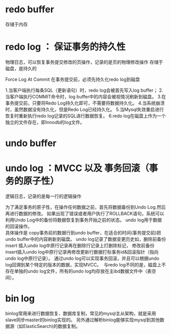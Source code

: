 # redo buffer
   存储于内存

# redo log ： 保证事务的持久性
   物理日志，可以恢复事务提交修改的页操作，记录的是页的物理修改操作
   存储于磁盘，是持久的
   
   Force Log At Commit
    在事务提交前，必须先持久化redo log到磁盘
    
   1.当客户端执行每条SQL（更新语句）时，redo log会被首先写入log buffer；
   2.当客户端执行COMMIT命令时，log buffer中的内容会被视情况刷新到磁盘。
   3.在事务提交前，只要将Redo Log持久化即可，不需要将数据持久化。
   4.当系统崩溃时，虽然数据没有持久化，但是Redo Log已经持久化。
   5.当Mysql失效重启进行恢复时重新执行redo log记录的SQL进行数据恢复。
   6.redo log在磁盘上作为一个独立的文件存在，即Innodb的log文件。

# undo buffer

# undo log ：MVCC 以及 事务回滚（事务的原子性）
   逻辑日志，记录的是每一行的逻辑操作
   
   为了满足事务的原子性，在操作任何数据之前，首先将数据备份到Undo Log.然后再进行数据的修改。
   如果出现了错误或者用户执行了ROLLBACK语句，系统可以利用Undo Log中的备份将数据恢复到事务开始之前的状态。
   undo log用于数据的回滚操作。   
   具体操作是 copy事务前的数据行到undo buffer，在适合的时间(事务提交前)把undo buffer中的内容刷新到磁盘。
   undo log记录了数据变更历史如，删除前备份 insert 插入undo log中原行记录再在删除行记录上打删除标记，
   修改前备份 insert插入undo log中原行记录再修改更新行数据打标事务id&回滚指针（指向undo log中原行记录）。
   通过undo log可以实现事务回滚，并且可以根据undo log回溯到某个特定的版本的数据，实现MVCC。  
   与redo log不同的是，磁盘上不存在单独的undo log文件，所有的undo log均存放在主ibd数据文件中（表空间）。

# bin log
   binlog常用来进行数据恢复、数据库复制，常见的mysql主从架构，就是采用slave同步master的binlog实现的。
   另外通过解析binlog能够实现mysql到其他数据源（如ElasticSearch)的数据复制。